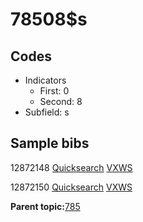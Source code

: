 # 78508$s

## Codes

-   Indicators
    -   First: 0
    -   Second: 8
-   Subfield: s

## Sample bibs

12872148 [Quicksearch](https://search.library.yale.edu/catalog/12872148) [VXWS](http://prodorbis.library.yale.edu:7014/vxws/GetHoldingsService?bibId=12872148)

12872150 [Quicksearch](https://search.library.yale.edu/catalog/12872150) [VXWS](http://prodorbis.library.yale.edu:7014/vxws/GetHoldingsService?bibId=12872150)

**Parent topic:**[785](../../tags/785/785.md)


